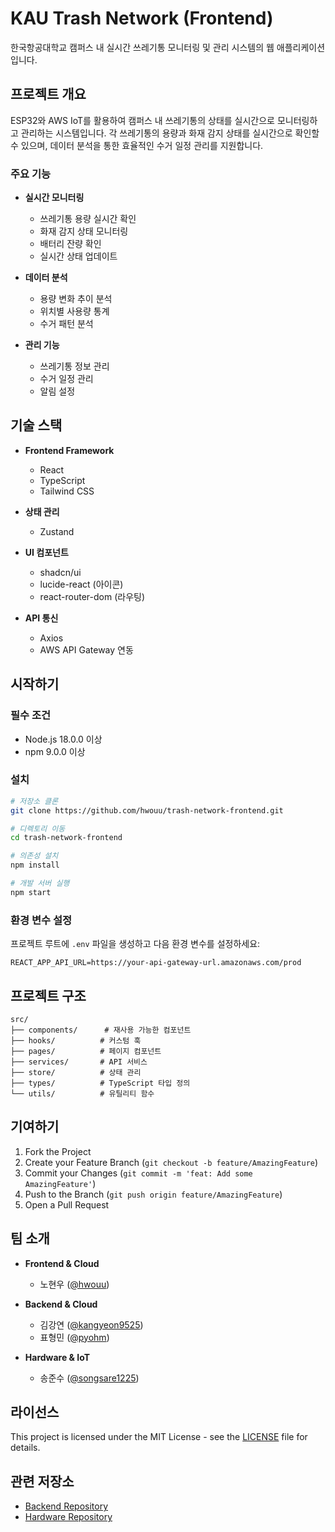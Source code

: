 # KAU Trash Network (Frontend)

한국항공대학교 캠퍼스 내 실시간 쓰레기통 모니터링 및 관리 시스템의 웹 애플리케이션입니다.

## 프로젝트 개요

ESP32와 AWS IoT를 활용하여 캠퍼스 내 쓰레기통의 상태를 실시간으로 모니터링하고 관리하는 시스템입니다. 각 쓰레기통의 용량과 화재 감지 상태를 실시간으로 확인할 수 있으며, 데이터 분석을 통한 효율적인 수거 일정 관리를 지원합니다.

### 주요 기능

- **실시간 모니터링**
  - 쓰레기통 용량 실시간 확인
  - 화재 감지 상태 모니터링
  - 배터리 잔량 확인
  - 실시간 상태 업데이트

- **데이터 분석**
  - 용량 변화 추이 분석
  - 위치별 사용량 통계
  - 수거 패턴 분석

- **관리 기능**
  - 쓰레기통 정보 관리
  - 수거 일정 관리
  - 알림 설정

## 기술 스택

- **Frontend Framework**
  - React
  - TypeScript
  - Tailwind CSS

- **상태 관리**
  - Zustand

- **UI 컴포넌트**
  - shadcn/ui
  - lucide-react (아이콘)
  - react-router-dom (라우팅)

- **API 통신**
  - Axios
  - AWS API Gateway 연동

## 시작하기

### 필수 조건
- Node.js 18.0.0 이상
- npm 9.0.0 이상

### 설치

```bash
# 저장소 클론
git clone https://github.com/hwouu/trash-network-frontend.git

# 디렉토리 이동
cd trash-network-frontend

# 의존성 설치
npm install

# 개발 서버 실행
npm start
```

### 환경 변수 설정

프로젝트 루트에 `.env` 파일을 생성하고 다음 환경 변수를 설정하세요:

```env
REACT_APP_API_URL=https://your-api-gateway-url.amazonaws.com/prod
```

## 프로젝트 구조

```
src/
├── components/      # 재사용 가능한 컴포넌트
├── hooks/          # 커스텀 훅
├── pages/          # 페이지 컴포넌트
├── services/       # API 서비스
├── store/          # 상태 관리
├── types/          # TypeScript 타입 정의
└── utils/          # 유틸리티 함수
```

## 기여하기

1. Fork the Project
2. Create your Feature Branch (`git checkout -b feature/AmazingFeature`)
3. Commit your Changes (`git commit -m 'feat: Add some AmazingFeature'`)
4. Push to the Branch (`git push origin feature/AmazingFeature`)
5. Open a Pull Request

## 팀 소개

- **Frontend & Cloud**
  - 노현우 ([@hwouu](https://github.com/hwouu))

- **Backend & Cloud**
  - 김강연 ([@kangyeon9525](https://github.com/kangyeon9525))
  - 표형민 ([@pyohm](https://github.com/pyohm))

- **Hardware & IoT**
  - 송준수 ([@songsare1225](https://github.com/songsare1225))

## 라이선스

This project is licensed under the MIT License - see the [LICENSE](LICENSE) file for details.

## 관련 저장소

- [Backend Repository](https://github.com/hwouu/trash-network-backend)
- [Hardware Repository](https://github.com/hwouu/trash-network-hardware)
